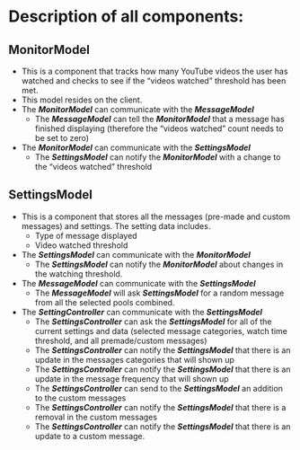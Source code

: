 # Description of all components:

## MonitorModel
- This is a component that tracks how many YouTube videos the user has watched and checks to see if the “videos watched” threshold has been met.
- This model resides on the client.
- The ***MonitorModel*** can communicate with the ***MessageModel***
    - The ***MessageModel*** can tell the ***MonitorModel*** that a message has finished displaying (therefore the “videos watched” count needs to be set to zero)
- The ***MonitorModel*** can communicate with the ***SettingsModel***
    - The ***SettingsModel*** can notify the ***MonitorModel*** with a change to the “videos watched” threshold

## SettingsModel
- This is a component that stores all the messages (pre-made and custom messages) and settings. The setting data includes.
    - Type of message displayed
    - Video watched threshold 
- The ***SettingsModel*** can communicate with the ***MonitorModel***
    - The ***SettingsModel*** can notify the ***MonitorModel*** about changes in the watching threshold.
- The ***MessageModel*** can communicate with the ***SettingsModel***
    - The ***MessageModel*** will ask ***SettingsModel*** for a random message from all the selected pools combined.
- The ***SettingController*** can communicate with the ***SettingsModel***
    - The ***SettingsController*** can ask the ***SettingsModel*** for all of the current settings and data (selected message categories, watch time threshold, and all premade/custom messages)
    - The ***SettingsController*** can notify the ***SettingsModel*** that there is an update in the messages categories that will shown up
    - The ***SettingsController*** can notify the ***SettingsModel*** that there is an update in the message frequency that will shown up
    - The ***SettingsController*** can send to the ***SettingsModel*** an addition to the custom messages
    - The ***SettingsController*** can notify the ***SettingsModel*** that there is a removal in the custom messages
    - The ***SettingsController*** can notify the ***SettingsModel*** that there is an update to a custom message.
